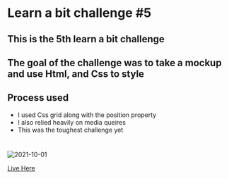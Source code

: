 # Learn a bit challenge #5

## This is the 5th learn a bit challenge

## The goal of the challenge was to take a mockup and use Html, and Css to style

## Process used 
* I used Css grid along with the position property
* I also relied heavily on media queires
* This was the toughest challenge yet

#
![2021-10-01](https://user-images.githubusercontent.com/67053237/135676230-c6385a09-fde2-4c67-8e53-fa7ace370758.png)

[Live Here](https://suspicious-jennings-da6828.netlify.app/)
